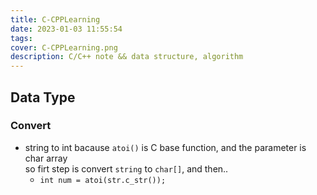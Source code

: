 ```yaml
---
title: C-CPPLearning
date: 2023-01-03 11:55:54
tags:
cover: C-CPPLearning.png
description: C/C++ note && data structure, algorithm
---
```


## Data Type

### Convert

- string to int
  bacause `atoi()` is C base function, and the parameter is char array  
  so firt step is convert `string` to `char[]`, and then..
  - `int num = atoi(str.c_str());`
